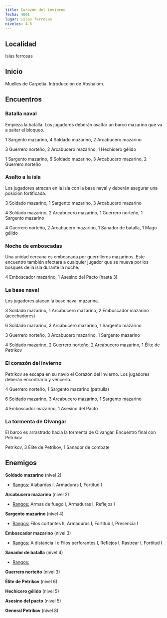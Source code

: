 ```yaml
---
title: Corazón del invierno
fecha: 4001
lugar: islas ferrosas
niveles: 4-5
---
```


## Localidad

Islas ferrosas

## Inicio

Muelles de Carpetia. Introducción de Abshalom.

## Encuentros

### Batalla naval

Empieza la batalla. Los jugadores deberán asaltar un barco mazarino que va a saltar el bloqueo.

1 Sargento mazarino, 4 Soldado mazarino, 2 Arcabucero mazarino

3 Guerrero norteño, 2 Arcabucero mazarino, 1 Hechicero gélido

1 Sargento mazarino, 6 Soldado mazarino, 3 Arcabucero mazarino, 2 Guerrero norteño

### Asalto a la isla

Los jugadores atracan en la isla con la base naval y deberán asegurar una posición fortificada. 

3 Soldado mazarino, 1 Sargento mazarino, 3 Arcabucero mazarino

4 Soldado mazarino, 2 Arcabucero mazarino, 1 Guerrero norteño, 1 Sargento mazarino

4 Guerrero norteño, 2 Arcabucero mazarino, 1 Sanador de batalla, 1 Mago gélido

### Noche de emboscadas

Una unidad cercana es emboscada por guerrilleros mazarinos. Este encuentro también afectará a cualquier jugador que se mueva por los bosques de la isla durante la noche.

4 Emboscador mazarino, 1 Asesino del Pacto (hasta 3)

### La base naval

Los jugadores atacan la base naval mazarina.

3 Soldado mazarino, 1 Arcabucero mazarino, 2 Emboscador mazarino (acechadores)

6 Soldado mazarino, 3 Arcabucero mazarino, 1 Sargento mazarino

3 Guerrero norteño, 3 Arcabucero mazarino, 1 Sargento mazarino

4 Soldado mazarino, 2 Guerrero norteño, 2 Arcabucero mazarino, 1 Élite de Petrikov 

### El corazón del invierno

Petrikov se escapa en su navío el Corazón del Invierno. Los jugadores deberán encontrarlo y vencerlo.

4 Guerrero norteño, 1 Sargento mazarino (patrulla)

6 Soldado mazarino, 3 Arcabucero mazarino, 1 Sargento mazarino

4 Emboscador mazarino, 1 Asesino del Pacto

### La tormenta de Olvangar

El barco es arrastrado hacia la tormenta de Olvangar. Encuentro final con Petrikov

Petrikov, 3 Élite de Petrikov, 1 Sanador de combate

## Enemigos

**Soldado mazarino** (nivel 2)

- <u>Rangos:</u> Alabardas I, Armaduras I, Fortitud I

**Arcabucero mazarino** (nivel 2)

- <u>Rangos:</u> Armas de fuego I, Armaduras I, Reflejos I

**Sargento mazarino** (nivel 4)

- <u>Rangos:</u> Filos cortantes II, Armaduras I, Fortitud I, Presencia I

**Emboscador mazarino** (nivel 3)

- <u>Rangos:</u> A distancia I o Filos perforantes I, Reflejos I, Rastrear I, Fortitud I

**Sanador de batalla** (nivel 4)

- <u>Rangos:</u> 

**Guerrero norteño** (nivel 3)

**Élite de Petrikov** (nivel 6)

**Hechicero gélido** (nivel 5)

**Asesino del pacto** (nivel 5)

**General Petrikov** (nivel 8)